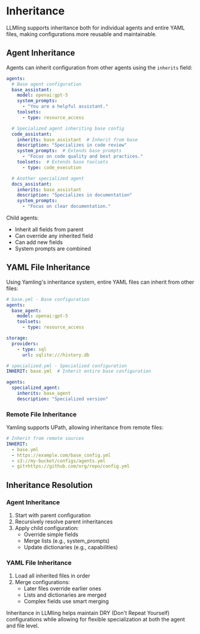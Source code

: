 # Inheritance

LLMling supports inheritance both for individual agents and entire YAML files, making configurations more reusable and maintainable.

## Agent Inheritance

Agents can inherit configuration from other agents using the `inherits` field:

```yaml
agents:
  # Base agent configuration
  base_assistant:
    model: openai:gpt-5
    system_prompts:
      - "You are a helpful assistant."
    toolsets:
      - type: resource_access

  # Specialized agent inheriting base config
  code_assistant:
    inherits: base_assistant  # Inherit from base
    description: "Specializes in code review"
    system_prompts:  # Extends base prompts
      - "Focus on code quality and best practices."
    toolsets:  # Extends base toolsets
      - type: code_execution

  # Another specialized agent
  docs_assistant:
    inherits: base_assistant
    description: "Specializes in documentation"
    system_prompts:
      - "Focus on clear documentation."
```

Child agents:
- Inherit all fields from parent
- Can override any inherited field
- Can add new fields
- System prompts are combined

## YAML File Inheritance

Using Yamling's inheritance system, entire YAML files can inherit from other files:

```yaml
# base.yml - Base configuration
agents:
  base_agent:
    model: openai:gpt-5
    toolsets:
      - type: resource_access

storage:
  providers:
    - type: sql
      url: sqlite:///history.db
```

```yaml
# specialized.yml - Specialized configuration
INHERIT: base.yml  # Inherit entire base configuration

agents:
  specialized_agent:
    inherits: base_agent
    description: "Specialized version"
```

### Remote File Inheritance

Yamling supports UPath, allowing inheritance from remote files:

```yaml
# Inherit from remote sources
INHERIT:
  - base.yml
  - https://example.com/base_config.yml
  - s3://my-bucket/configs/agents.yml
  - git+https://github.com/org/repo/config.yml
```


## Inheritance Resolution

### Agent Inheritance
1. Start with parent configuration
2. Recursively resolve parent inheritances
3. Apply child configuration:
   - Override simple fields
   - Merge lists (e.g., system_prompts)
   - Update dictionaries (e.g., capabilities)

### YAML File Inheritance
1. Load all inherited files in order
2. Merge configurations:
   - Later files override earlier ones
   - Lists and dictionaries are merged
   - Complex fields use smart merging


Inheritance in LLMling helps maintain DRY (Don't Repeat Yourself) configurations while allowing for flexible specialization at both the agent and file level.
